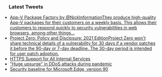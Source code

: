 <h3><a href="https://twitter.com/endi24"><img height=16 src="https://upload.wikimedia.org/wikipedia/sco/9/9f/Twitter_bird_logo_2012.svg"></a> Latest Tweets</h3>

<!-- BLOG-POST-LIST:START -->
- [App-V Package Factory by ⁦@NickInformation⁩They produce high-quality App-V packages for their customers on a weekly basis. This allows their customers to respond quickly to security vulnerabilities in web browsers, among other things...](https://rss.app/articles/cb4e791f6f6d729c074351566bd3a7c508111d6e1a31b6e890b6c809918773d2f150f40f61dbdf6bf2a0687ed615089162d661e2c4)
- [Project Zero: Policy and Disclosure: 2021 EditionProject Zero won't share technical details of a vulnerability for 30 days if a vendor patches it before the 90-day or 7-day deadline. The 30-day period is intended for user patch adoption.](https://rss.app/articles/cb4e791f6f6d729c074351566bd3a7c508111d6e1a31b6e890b6c809918773d2f150f40f61dbdf69f5a16c7cd8120a9b68d661e1c7)
- [HTTPS Support for All Internal Services](https://rss.app/articles/cb4e791f6f6d729c074351566bd3a7c508111d6e1a31b6e890b6c809918773d2f150f40f61dbdf69f6ab6f78da13099a67d46ae7c5)
- ["Huge upsurge" in DDoS attacks during pandemic](https://rss.app/articles/cb4e791f6f6d729c074351566bd3a7c508111d6e1a31b6e890b6c809918773d2f150f40f61dbdf69f7a46e78d9170d9b64d260e6c1)
- [Security baseline for Microsoft Edge, version 90](https://rss.app/articles/cb4e791f6f6d729c074351566bd3a7c508111d6e1a31b6e890b6c809918773d2f150f40f61dbde6ff4a56c75d7130e9569d56ae5c2)
<!-- BLOG-POST-LIST:END -->
